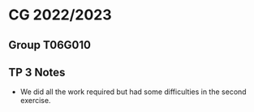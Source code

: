 # CG 2022/2023

## Group T06G010

## TP 3 Notes

- We did all the work required but had some difficulties in the second exercise.

